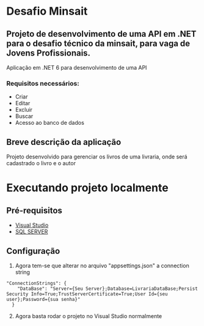# Desafio Minsait
## Projeto de desenvolvimento de uma API em .NET para o desafio técnico da minsait, para vaga de Jovens Profissionais.

Aplicação em .NET 6 para desenvolvimento de uma API

### Requisitos necessários:
- Criar
- Editar
- Excluir
- Buscar
- Acesso ao banco de dados


## Breve descrição da aplicação
Projeto desenvolvido para gerenciar os livros de uma livraria, onde será cadastrado o livro e o autor


# Executando projeto localmente
## Pré-requisitos
- <a href="https://visualstudio.microsoft.com/pt-br/downloads/">Visual Studio</a>
- <a href="https://www.microsoft.com/pt-br/sql-server/sql-server-downloads">SQL SERVER</a>


## Configuração

1. Agora tem-se que alterar no arquivo "appsettings.json" a connection string
```
"ConnectionStrings": {
    "DataBase": "Server={Seu Server};Database=LivrariaDataBase;Persist Security Info=True;TrustServerCertificate=True;User Id={seu user};Password={sua senha}"
  }
```  
2. Agora basta rodar o projeto no Visual Studio normalmente

